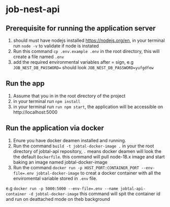 # job-nest-api

## Prerequisite for running the application server

1. should must have nodejs installed https://nodejs.org/en, in your terminal run `node -v` to validate if node is instated
2. Run this command `cp .env.example .env` in the root directory, this will create a file named `.env`
3. add the required environmental variables after = sign, e.g `JOB_NEST_DB_PASSWORD=` should look `JOB_NEST_DB_PASSWORD=yufgdfew`

## Run the app

1. Assume that you in in the root directory of the project
2. in your terminal run `npm install`
3. in your terminal run `run npm start`, the application will be accessible on http://localhost:5000


## Run the application via docker
1. Enure you have docker deamen installed and running.
2. Run the command `build -t jobtal-docker-image .` in your the root directory of jobtal-api repository, `.` means docker deamen will look the the default `Dockerfile`. this command will pull node-18.x image and start baking an image named jobtal-docker-image
3. Run the command `docker run -p HOST_PORT:CONTAINER_PORT --env-file=.env jobtal-docker-image` to creat a docker container with all the enviromental variable stored in `.env` file.

e.g `docker run -p 5000:5000 --env-file=.env --name jobtal-api-container -d jobtal-docker-image` this command will spit the container id and run on deattached mode on theb background